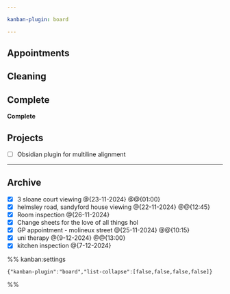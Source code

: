 ```yaml
---

kanban-plugin: board

---
```


## Appointments



## Cleaning



## Complete

**Complete**


## Projects

- [ ] Obsidian plugin for multiline alignment


***

## Archive

- [x] 3 sloane court viewing @{23-11-2024} @@{01:00}
- [x] helmsley road, sandyford house viewing @{22-11-2024} @@{12:45}
- [x] Room inspection @{26-11-2024}
- [x] Change sheets for the love of all things hol
- [x] GP appointment - molineux street @{25-11-2024} @@{10:15}
- [x] uni therapy @{9-12-2024} @@{13:00}
- [x] kitchen inspection @{7-12-2024}

%% kanban:settings
```
{"kanban-plugin":"board","list-collapse":[false,false,false,false]}
```
%%